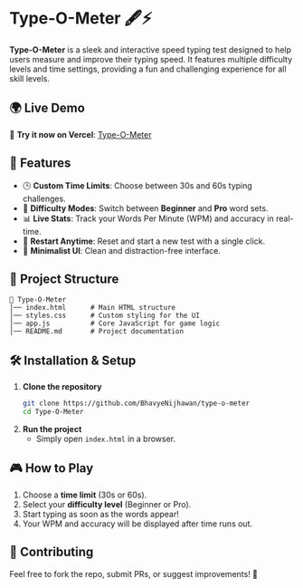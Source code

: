 # Type-O-Meter 🖋️⚡

**Type-O-Meter** is a sleek and interactive speed typing test designed to help users measure and improve their typing speed. It features multiple difficulty levels and time settings, providing a fun and challenging experience for all skill levels.

## 🌍 Live Demo
🔗 **Try it now on Vercel**: [Type-O-Meter](https://type-o-meter.vercel.app/)

## 🚀 Features
- 🕒 **Custom Time Limits**: Choose between 30s and 60s typing challenges.
- 🎯 **Difficulty Modes**: Switch between **Beginner** and **Pro** word sets.
- 📊 **Live Stats**: Track your Words Per Minute (WPM) and accuracy in real-time.
- 🔄 **Restart Anytime**: Reset and start a new test with a single click.
- 🎨 **Minimalist UI**: Clean and distraction-free interface.

## 📂 Project Structure
```
📁 Type-O-Meter
│── index.html      # Main HTML structure
│── styles.css      # Custom styling for the UI
│── app.js          # Core JavaScript for game logic
│── README.md       # Project documentation
```

## 🛠️ Installation & Setup
1. **Clone the repository**  
   ```bash
   git clone https://github.com/BhavyeNijhawan/type-o-meter
   cd Type-O-Meter
   ```
2. **Run the project**  
   - Simply open `index.html` in a browser.

## 🎮 How to Play
1. Choose a **time limit** (30s or 60s).
2. Select your **difficulty level** (Beginner or Pro).
3. Start typing as soon as the words appear!
4. Your WPM and accuracy will be displayed after time runs out.

## 🤝 Contributing
Feel free to fork the repo, submit PRs, or suggest improvements! 🚀
